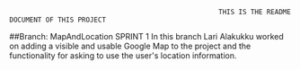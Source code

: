 														THIS IS THE README DOCUMENT OF THIS PROJECT

##Branch: MapAndLocation SPRINT 1
In this branch Lari Alakukku worked on adding a visible and usable Google Map to the project and the functionality
for asking to use the user's location information.
